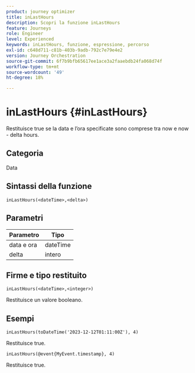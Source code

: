 ```yaml
---
product: journey optimizer
title: inLastHours
description: Scopri la funzione inLastHours
feature: Journeys
role: Engineer
level: Experienced
keywords: inLastHours, funzione, espressione, percorso
exl-id: c648d711-c81b-403b-9adb-792c7e79e4e2
version: Journey Orchestration
source-git-commit: 6f7b9bfb65617ee1ace3a2faaebdb24fa068d74f
workflow-type: tm+mt
source-wordcount: '49'
ht-degree: 18%

---
```


# inLastHours {#inLastHours}

Restituisce true se la data e l’ora specificate sono comprese tra now e now - delta hours.

## Categoria

Data

## Sintassi della funzione

`inLastHours(<dateTime>,<delta>)`

## Parametri

| Parametro | Tipo |
|-----------|------------------|
| data e ora | dateTime |
| delta | intero |

## Firme e tipo restituito

`inLastHours(<dateTime>,<integer>)`

Restituisce un valore booleano.

## Esempi

`inLastHours(toDateTime('2023-12-12T01:11:00Z'), 4)`

Restituisce true.

`inLastHours(@event{MyEvent.timestamp}, 4)`

Restituisce true.
